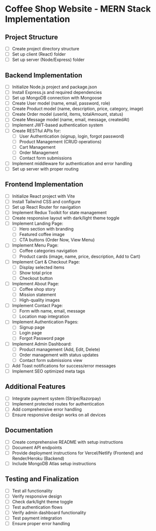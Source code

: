 # Coffee Shop Website - MERN Stack Implementation

## Project Structure
- [ ] Create project directory structure
- [ ] Set up client (React) folder
- [ ] Set up server (Node/Express) folder

## Backend Implementation
- [ ] Initialize Node.js project and package.json
- [ ] Install Express.js and required dependencies
- [ ] Set up MongoDB connection with Mongoose
- [ ] Create User model (name, email, password, role)
- [ ] Create Product model (name, description, price, category, image)
- [ ] Create Order model (userId, items, totalAmount, status)
- [ ] Create Message model (name, email, message, createdAt)
- [ ] Implement JWT-based authentication system
- [ ] Create RESTful APIs for:
  - [ ] User Authentication (signup, login, forgot password)
  - [ ] Product Management (CRUD operations)
  - [ ] Cart Management
  - [ ] Order Management
  - [ ] Contact form submissions
- [ ] Implement middleware for authentication and error handling
- [ ] Set up server with proper routing

## Frontend Implementation
- [ ] Initialize React project with Vite
- [ ] Install Tailwind CSS and configure
- [ ] Set up React Router for navigation
- [ ] Implement Redux Toolkit for state management
- [ ] Create responsive layout with dark/light theme toggle
- [ ] Implement Landing Page:
  - [ ] Hero section with branding
  - [ ] Featured coffee image
  - [ ] CTA buttons (Order Now, View Menu)
- [ ] Implement Menu Page:
  - [ ] Coffee categories navigation
  - [ ] Product cards (image, name, price, description, Add to Cart)
- [ ] Implement Cart & Checkout Page:
  - [ ] Display selected items
  - [ ] Show total price
  - [ ] Checkout button
- [ ] Implement About Page:
  - [ ] Coffee shop story
  - [ ] Mission statement
  - [ ] High-quality images
- [ ] Implement Contact Page:
  - [ ] Form with name, email, message
  - [ ] Location map integration
- [ ] Implement Authentication Pages:
  - [ ] Signup page
  - [ ] Login page
  - [ ] Forgot Password page
- [ ] Implement Admin Dashboard:
  - [ ] Product management (Add, Edit, Delete)
  - [ ] Order management with status updates
  - [ ] Contact form submissions view
- [ ] Add Toast notifications for success/error messages
- [ ] Implement SEO optimized meta tags

## Additional Features
- [ ] Integrate payment system (Stripe/Razorpay)
- [ ] Implement protected routes for authentication
- [ ] Add comprehensive error handling
- [ ] Ensure responsive design works on all devices

## Documentation
- [ ] Create comprehensive README with setup instructions
- [ ] Document API endpoints
- [ ] Provide deployment instructions for Vercel/Netlify (Frontend) and Render/Heroku (Backend)
- [ ] Include MongoDB Atlas setup instructions

## Testing and Finalization
- [ ] Test all functionality
- [ ] Verify responsive design
- [ ] Check dark/light theme toggle
- [ ] Test authentication flows
- [ ] Verify admin dashboard functionality
- [ ] Test payment integration
- [ ] Ensure proper error handling
